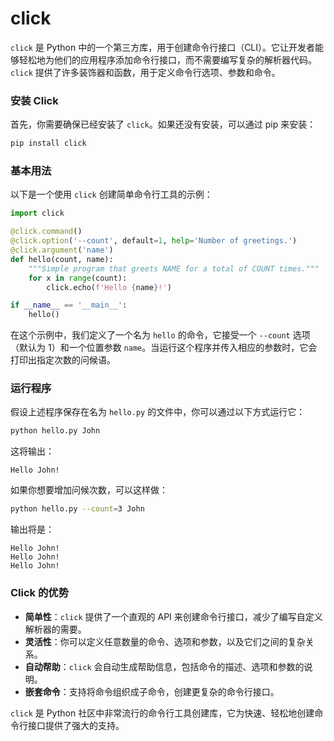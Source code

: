 # click

`click` 是 Python 中的一个第三方库，用于创建命令行接口（CLI）。它让开发者能够轻松地为他们的应用程序添加命令行接口，而不需要编写复杂的解析器代码。`click` 提供了许多装饰器和函数，用于定义命令行选项、参数和命令。

### 安装 Click

首先，你需要确保已经安装了 `click`。如果还没有安装，可以通过 pip 来安装：

```bash
pip install click
```

### 基本用法

以下是一个使用 `click` 创建简单命令行工具的示例：

```python
import click

@click.command()
@click.option('--count', default=1, help='Number of greetings.')
@click.argument('name')
def hello(count, name):
    """Simple program that greets NAME for a total of COUNT times."""
    for x in range(count):
        click.echo(f'Hello {name}!')

if __name__ == '__main__':
    hello()
```

在这个示例中，我们定义了一个名为 `hello` 的命令，它接受一个 `--count` 选项（默认为 1）和一个位置参数 `name`。当运行这个程序并传入相应的参数时，它会打印出指定次数的问候语。

### 运行程序

假设上述程序保存在名为 `hello.py` 的文件中，你可以通过以下方式运行它：

```bash
python hello.py John
```

这将输出：

```
Hello John!
```

如果你想要增加问候次数，可以这样做：

```bash
python hello.py --count=3 John
```

输出将是：

```
Hello John!
Hello John!
Hello John!
```

### Click 的优势

- **简单性**：`click` 提供了一个直观的 API 来创建命令行接口，减少了编写自定义解析器的需要。
- **灵活性**：你可以定义任意数量的命令、选项和参数，以及它们之间的复杂关系。
- **自动帮助**：`click` 会自动生成帮助信息，包括命令的描述、选项和参数的说明。
- **嵌套命令**：支持将命令组织成子命令，创建更复杂的命令行接口。

`click` 是 Python 社区中非常流行的命令行工具创建库，它为快速、轻松地创建命令行接口提供了强大的支持。